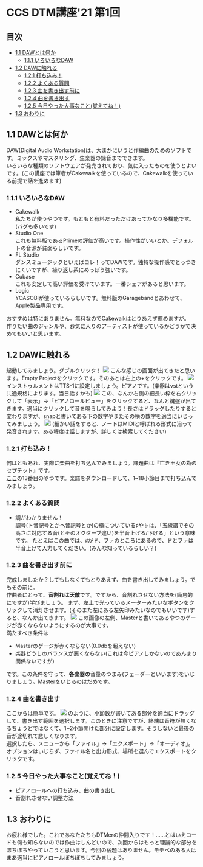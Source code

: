 <!-- omit in toc -->
# CCS DTM講座'21 第1回
<!-- omit in toc -->
## 目次
* [1.1 DAWとは何か](#11-dawとは何か)
	* [1.1.1 いろいろなDAW](#111-いろいろなdaw)
* [1.2 DAWに触れる](#12-dawに触れる)
	* [1.2.1 打ち込み！](#121-打ち込み)
	* [1.2.2 よくある質問](#122-よくある質問)
	* [1.2.3 曲を書き出す前に](#123-曲を書き出す前に)
	* [1.2.4 曲を書き出す](#124-曲を書き出す)
	* [1.2.5 今日やった大事なこと(覚えてね！)](#125-今日やった大事なこと覚えてね)
* [1.3 おわりに](#13-おわりに)

## 1.1 DAWとは何か
DAW(Digital Audio Workstation)は、大まかにいうと作編曲のためのソフトです。ミックスやマスタリング、生楽器の録音までできます。  
いろいろな種類のソフトウェアが発売されており、気に入ったものを使うとよいです。(この講座では筆者がCakewalkを使っているので、Cakewalkを使っている前提で話を進めます)

### 1.1.1 いろいろなDAW
* Cakewalk  
	私たちが使うやつです。もともと有料だっただけあってかなり多機能です。(バグも多いです)	
* Studio One  
	これも無料版であるPrimeの評価が高いです。操作性がいいとか。デフォルトの音源が貧弱らしいです。
* FL Studio  
	ダンスミュージックといえばコレ！ってDAWです。独特な操作感でとっつきにくいですが、繰り返し系にめっぽう強いです。
* Cubase  
	これも安定して高い評価を受けています。一番シェアがあると思います。
* Logic  
   YOASOBIが使っているらしいです。無料版のGaragebandとあわせて、Apple製品専用です。

おすすめは特にありません。無料なのでCakewalkはとりあえず薦めますが。  
作りたい曲のジャンルや、お気に入りのアーティストが使っているかどうかで決めてもいいと思います。

## 1.2 DAWに触れる
起動してみましょう。ダブルクリック！
![](./images/dtm001.png)
こんな感じの画面が出てきたと思います。Empty Projectをクリックです。そのあとは左上の+をクリックです。
![](./images/dtm002.png)
インストゥルメントはTTS-1に設定しましょう。ピアノです。(楽器はvstという共通規格によります。当日話すかも)
![](./images/dtm003.png)
この、なんか右側の細長い枠を右クリックして「表示」→「ピアノロールビュー」をクリックすると、なんと鍵盤が出てきます。適当にクリックして音を鳴らしてみよう！長さはドラッグしたりすると変わりますが、snapと書いてある下の数字やまたその横の数字を適当にいじってみましょう。
![](./images/dtm004.png)
(細かい話をすると、ノートはMIDIと呼ばれる形式に沿って発音されます。ある程度は話しますが、詳しくは検索してください)

### 1.2.1 打ち込み！
何はともあれ、実際に楽曲を打ち込んでみましょう。課題曲は『亡き王女の為のセプテット』です。  
[ここ](https://easypianoscore.jp/sheetList.php?titleid=kouma)の13番目のやつです。楽譜をダウンロードして、1~18小節目まで打ち込んでみましょう。

### 1.2.2 よくある質問
* 調がわかりません！  
	調号(ト音記号とかヘ音記号とか)の横についている♯や♭は、「五線譜でその高さに対応する音(とそのオクターブ違い)を半音上げる/下げる」という意味です。 
	たとえばこの曲では、♯がド、ファのところにあるので、ドとファは半音上げて入力してください。(みんな知っているらしい？)

### 1.2.3 曲を書き出す前に
完成しましたか？してもしなくてもとりあえず、曲を書き出してみましょう。でもその前に。  
作曲者にとって、**音割れは天敵**です。ですから、音割れさせない方法を(簡易的にですが)学びましょう。
まず、左上で光っているメーターみたいなボタンをクリックして消灯させます。(そのまた左にある左矢印みたいなのでもいいです)すると、なんか出てきます。
![](./images/dtm005.png)
この画像の左側、Masterと書いてあるやつのゲージが赤くならないようにするのが大事です。  
満たすべき条件は
* Masterのゲージが赤くならない(0.0dbを超えない)
* 楽器どうしのバランスが悪くならない(これは今ピアノしかないのであんまり関係ないですが)

です。この条件を守って、**各楽器の**音量のつまみ(フェーダーといいます)をいじりましょう。Masterをいじるのはだめです。

### 1.2.4 曲を書き出す
ここからは簡単です。
![](./images/dtm006.png)
のように、小節数が書いてある部分を適当にドラッグして、書き出す範囲を選択します。このときに注意ですが、終端は音符が無くなるちょうどではなくて、1~2小節開けた部分に設定します。そうしないと最後の音が途切れて悲しくなります。  
選択したら、メニューから「ファイル」→「エクスポート」→「オーディオ」。オプションはいじらず、ファイル名と出力形式、場所を選んでエクスポートをクリックです。

### 1.2.5 今日やった大事なこと(覚えてね！)
* ピアノロールへの打ち込み、曲の書き出し
* 音割れさせない調整方法

## 1.3 おわりに
お疲れ様でした。これであなたたちもDTMerの仲間入りです！……とはいえコードも何も知らないのでは作曲はしんどいので、次回からはもっと理論的な部分をぼちぼちやっていこうと思います。今回の宿題はありません。モチベのある人はまあ適当にピアノロールぽちぽちしてみましょう。